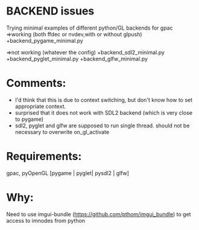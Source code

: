 BACKEND issues
==============
Trying minimal examples of different python/GL backends for gpac
=>working (both ffdec or nvdev,with or without glpush)
+backend_pygame_minimal.py

=>not working (whatever the config)
+backend_sdl2_minimal.py
+backend_pyglet_minimal.py
+backend_glfw_minimal.py

Comments:
=========
+ I'd think that this is due to context switching, but don't know how to set appropriate context.
+ surprised that it does not work with SDL2 backend (which is very close to pygame)
+ sdl2, pyglet and glfw are supposed to run single thread. should not be necessary to overwrite on_gl_activate

Requirements:
=============
gpac, pyOpenGL [pygame | pyglet| pysdl2 | glfw]

Why:
====
Need to use imgui-bundle (https://github.com/pthom/imgui_bundle) to get access to imnodes from python
